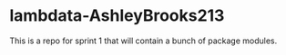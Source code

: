 # lambdata-AshleyBrooks213
This is a repo for sprint 1 that will contain a bunch of package modules.
